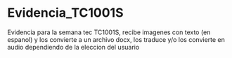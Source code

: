 # Evidencia_TC1001S
Evidencia para la semana tec TC1001S, recibe imagenes con texto (en espanol) y los convierte a un archivo docx, los traduce y/o los convierte en audio dependiendo de la eleccion del usuario
